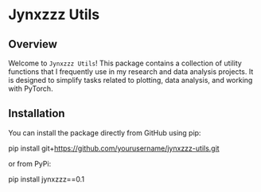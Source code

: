 # Jynxzzz Utils

## Overview
Welcome to `Jynxzzz Utils`! This package contains a collection of utility functions that I frequently use in my research and data analysis projects. It is designed to simplify tasks related to plotting, data analysis, and working with PyTorch.

## Installation
You can install the package directly from GitHub using pip:

pip install git+https://github.com/yourusername/jynxzzz-utils.git


or from PyPi:

pip install jynxzzz==0.1

